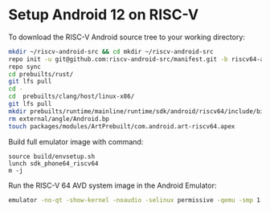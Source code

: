 # Setup Android 12 on RISC-V

To download the RISC-V Android source tree to your working directory:

```bash
mkdir ~/riscv-android-src && cd mkdir ~/riscv-android-src
repo init -u git@github.com:riscv-android-src/manifest.git -b riscv64-android-12.0.0_dev
repo sync
cd prebuilts/rust/
git lfs pull
cd -
cd  prebuilts/clang/host/linux-x86/
git lfs pull
mkdir prebuilts/runtime/mainline/runtime/sdk/android/riscv64/include/bionic/libc/kernel/uapi/asm-riscv64
rm external/angle/Android.bp
touch packages/modules/ArtPrebuilt/com.android.art-riscv64.apex
```

Build full emulator image with command:

```
source build/envsetup.sh
lunch sdk_phone64_riscv64
m -j
```

Run the RISC-V 64 AVD system image in the Android Emulator:

```bash
emulator -no-qt -show-kernel -noaudio -selinux permissive -qemu -smp 1 -m 3584M -bios kernel/prebuilts/5.10/riscv64/fw_jump.bin
```

